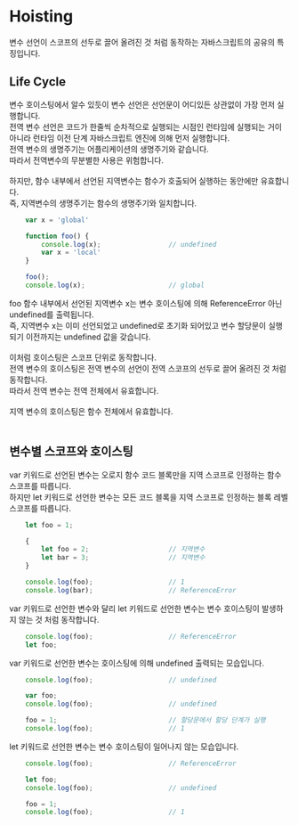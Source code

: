 # Hoisting
변수 선언이 스코프의 선두로 끌어 올려진 것 처럼 동작하는 자바스크립트의 공유의 특징입니다.


## Life Cycle
변수 호이스팅에서 알수 있듯이 변수 선언은 선언문이 어디있든 상관없이 가장 먼저 실행합니다.<br>
전역 변수 선언은 코드가 한줄씩 순차적으로 실행되는 시점인 런타임에 실행되는 거이 아니라 런타임 이전 단계 자바스크립트 엔진에 의해 먼저 실행합니다.<br>
전역 변수의 생명주기는 어플리케이션의 생명주기와 같습니다.<br>
따라서 전역변수의 무분별한 사용은 위험합니다.<br>
<br>
하지만, 함수 내부에서 선언된 지역변수는 함수가 호출되어 실행하는 동안에만 유효합니다.<br>
즉, 지역변수의 생명주기는 함수의 생명주기와 일치합니다.<br>


```javascript
    var x = 'global'

    function foo() {
        console.log(x);                 // undefined
        var x = 'local'
    }

    foo();
    console.log(x);                     // global

```

foo 함수 내부에서 선언된 지역변수 x는 변수 호이스팅에 의해 ReferenceError 아닌 undefined를 출력됩니다.<br>
즉, 지역변수 x는 이미 선언되었고 undefined로 초기화 되어있고 변수 할당문이 실행되기 이전까지는 undefined 값을 갖습니다.<br>
<br>
이처럼 호이스팅은 스코프 단위로 동작합니다.<br>
전역 변수의 호이스팅은 전역 변수의 선언이 전역 스코프의 선두로 끌어 올려진 것 처럼 동작합니다.<br>
따라서 전역 변수는 전역 전체에서 유효합니다.
<br><br>
지역 변수의 호이스팅은 함수 전체에서 유효합니다.<br>
<br>

## 변수별 스코프와 호이스팅
var 키워드로 선언된 변수는 오로지 함수 코드 블록만을 지역 스코프로 인정하는 함수 스코프를 따릅니다.<br>
하지만 let 키워드로 선언한 변수는 모든 코드 블록을 지역 스코프로 인정하는 블록 레벨 스코프를 따릅니다.<br>

```javascript
    let foo = 1;

    {
        let foo = 2;                    // 지역변수
        let bar = 3;                    // 지역변수 
    }

    console.log(foo);                   // 1
    console.log(bar);                   // ReferenceError
```

var 키워드로 선언한 변수와 달리 let 키워드로 선언한 변수는 변수 호이스팅이 발생하지 않는 것 처럼 동작합니다.<br>

```javascript
    console.log(foo);                   // ReferenceError
    let foo;
```

var 키워드로 선언한 변수는 호이스팅에 의해 undefined 출력되는 모습입니다.<br>
```javascript
    console.log(foo);                   // undefined

    var foo;
    console.log(foo);                   // undefined

    foo = 1;                            // 할당문에서 할당 단계가 실행
    console.log(foo);                   // 1
```

let 키워드로 선언한 변수는 변수 호이스팅이 일어나지 않는 모습입니다.<br>
```javascript
    console.log(foo);                   // ReferenceError

    let foo;
    console.log(foo);                   // undefined

    foo = 1;
    console.log(foo);                   // 1
```


